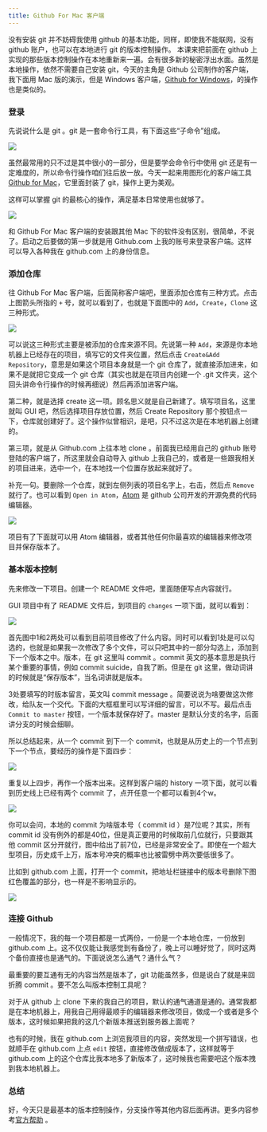 ```yaml
---
title: Github For Mac 客户端
---
```


没有安装 git 并不妨碍我使用 github 的基本功能，同样，即使我不能联网，没有 github 账户，也可以在本地进行 git 的版本控制操作。
本课来把前面在 github 上实现的那些版本控制操作在本地重新来一遍。会有很多新的秘密浮出水面。虽然是本地操作，依然不需要自己安装 git，今天的主角是 Github 公司制作的客户端，我下面用 Mac 版的演示，但是 Windows 客户端，[Github for Windows](https://windows.github.com/)，的操作也是类似的。

### 登录

先说说什么是 git 。git 是一套命令行工具，有下面这些“子命令”组成。

![](images/github_for_mac/git_commands.png)

虽然最常用的只不过是其中很小的一部分，但是要学会命令行中使用 git 还是有一定难度的，所以命令行操作咱们往后放一放。今天一起来用图形化的客户端工具 [Github for Mac](https://mac.github.com/index.html)，它里面封装了 git，操作上更为美观。

这样可以掌握 git 的最核心的操作，满足基本日常使用也就够了。

![](images/github_for_mac/githubformac.jpg)

和 Github For Mac 客户端的安装跟其他 Mac 下的软件没有区别，很简单，不说了。启动之后要做的第一步就是用 Github.com 上我的账号来登录客户端。这样可以导入各种我在 github.com 上的身份信息。

### 添加仓库

往 Github For Mac 客户端，后面简称客户端吧，里面添加仓库有三种方式。点击上图箭头所指的 `+` 号，就可以看到了，也就是下面图中的 `Add`，`Create`，`Clone` 这三种形式。

![](images/github_for_mac/mac_create.png)


可以说这三种形式主要是被添加的仓库来源不同。先说第一种 `Add`，来源是你本地机器上已经存在的项目，填写它的文件夹位置，然后点击 `Create&Add Repository`，意思是如果这个项目本身就是一个 git 仓库了，就直接添加进来，如果不是就把它变成一个 git 仓库（其实也就是在项目内创建一个 .git 文件夹，这个回头讲命令行操作的时候再细说）然后再添加进客户端。


第二种，就是选择 create 这一项。顾名思义就是自己新建了。填写项目名，这里就叫 GUI 吧，然后选择项目存放位置，然后 Create Repository 那个按钮点一下，仓库就创建好了。这个操作似曾相识，是吧，只不过这次是在本地机器上创建的。

第三项，就是从 Github.com 上往本地 clone 。前面我已经用自己的 github 账号登陆的客户端了，所这里就会自动导入 github 上我自己的，或者是一些跟我相关的项目进来，选中一个，在本地找一个位置存放起来就好了。


补充一句。要删除一个仓库，就到左侧列表的项目名字上，右击，然后点 `Remove` 就行了。也可以看到 `Open in Atom`，[Atom](https://atom.io/) 是 github 公司开发的开源免费的代码编辑器。

![](images/github_for_mac/remove_repo.png)

项目有了下面就可以用 Atom 编辑器，或者其他任何你最喜欢的编辑器来修改项目并保存版本了。

### 基本版本控制

先来修改一下项目。创建一个 README 文件吧，里面随便写点内容就行。

GUI 项目中有了 README 文件后，到项目的 `changes` 一项下面，就可以看到：

![](images/github_for_mac/mac_change.png)

首先图中1和2两处可以看到目前项目修改了什么内容。同时可以看到1处是可以勾选的，也就是如果我一次修改了多个文件，可以只吧其中的一部分勾选上，添加到下一个版本之中。版本，在 git 这里叫 commit 。commit 英文的基本意思是执行某个重要的事情，例如 commit suicide，自我了断。但是在 git 这里，做动词讲的时候就是“保存版本”，当名词讲就是版本。

3处要填写的时版本留言，英文叫 commit message 。简要说说为啥要做这次修改，给队友一个交代。下面的大框框里可以写详细的留言，可以不写。最后点击 `Commit to master` 按钮，一个版本就保存好了。master 是默认分支的名字，后面讲分支的时候会细聊。

所以总结起来，从一个 commit 到下一个 commit，也就是从历史上的一个节点到下一个节点，要经历的操作是下面四步：

![](images/github_for_mac/c2c.png)

重复以上四步，再作一个版本出来。这样到客户端的 history 一项下面，就可以看到历史线上已经有两个 commit 了，点开任意一个都可以看到4个w。


![](images/github_for_mac/local_4w.png)


你可以会问，本地的 commit 为啥版本号（ commit id ）是7位呢？其实，所有 commit id 没有例外的都是40位，但是真正要用的时候取前几位就行，只要跟其他 commit 区分开就行，图中给出了前7位，已经是非常安全了。即使在一个超大型项目，历史成千上万，版本号冲突的概率也比被雷劈中两次要低很多了。

比如到 github.com 上面，打开一个 commit，把地址栏链接中的版本号删除下图红色覆盖的部分，也一样是不影响显示的。


![](images/github_for_mac/short_id.png)


### 连接 Github

一般情况下，我的每一个项目都是一式两份，一份是一个本地仓库，一份放到 github.com 上。这不仅仅能让我感觉到有备份了，晚上可以睡好觉了，同时这两个备份直接也是通气的。下面说说怎么通气？通什么气？

最重要的要互通有无的内容当然是版本了，git 功能虽然多，但是说白了就是来回折腾 commit 。要不怎么叫版本控制工具呢？

对于从 github 上 clone 下来的我自己的项目，默认的通气通道是通的。通常我都是在本地机器上，用我自己用得最顺手的编辑器来修改项目，做成一个或者是多个版本，这时候如果把我的这几个新版本推送到服务器上面呢？

也有的时候，我在 github.com 上浏览我项目的内容，突然发现一个拼写错误，也就顺手在 github.com 上点 `edit` 按钮，直接修改做成版本了，这样就等于 github.com 上的这个仓库比我本地多了新版本了，这时候我也需要吧这个版本拽到我本地机器上。



### 总结

好，今天只是最基本的版本控制操作，分支操作等其他内容后面再讲。更多内容参考[官方帮助](https://mac.github.com/help.html) 。

